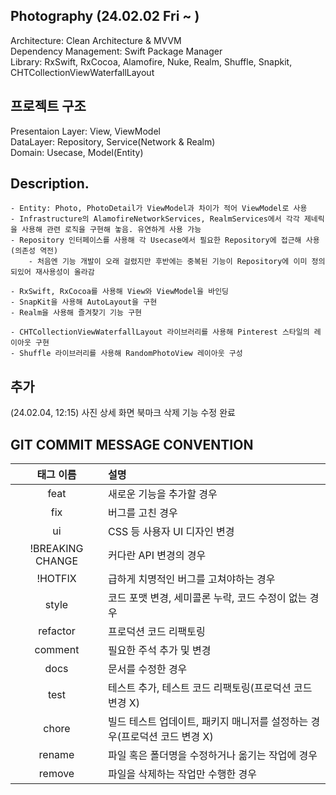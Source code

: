 ## Photography (24.02.02 Fri ~ )

Architecture: Clean Architecture & MVVM  
Dependency Management: Swift Package Manager  
Library: RxSwift, RxCocoa, Alamofire, Nuke, Realm, Shuffle, Snapkit, CHTCollectionViewWaterfallLayout  

## 프로젝트 구조
Presentaion Layer: View, ViewModel  
DataLayer: Repository, Service(Network & Realm)  
Domain: Usecase, Model(Entity)  

## Description. 
    - Entity: Photo, PhotoDetail가 ViewModel과 차이가 적어 ViewModel로 사용
    - Infrastructure의 AlamofireNetworkServices, RealmServices에서 각각 제네릭을 사용해 관련 로직을 구현해 놓음. 유연하게 사용 가능
    - Repository 인터페이스를 사용해 각 Usecase에서 필요한 Repository에 접근해 사용 (의존성 역전)
        - 처음엔 기능 개발이 오래 걸렸지만 후반에는 중복된 기능이 Repository에 이미 정의되있어 재사용성이 올라감

    - RxSwift, RxCocoa를 사용해 View와 ViewModel을 바인딩
    - SnapKit을 사용해 AutoLayout을 구현
    - Realm을 사용해 즐겨찾기 기능 구현
    
    - CHTCollectionViewWaterfallLayout 라이브러리를 사용해 Pinterest 스타일의 레이아웃 구현
    - Shuffle 라이브러리를 사용해 RandomPhotoView 레이아웃 구성
    
## 추가
(24.02.04, 12:15) 사진 상세 화면 북마크 삭제 기능 수정 완료
    
    
## GIT COMMIT MESSAGE CONVENTION

|태그 이름|설명|
|:---:|:---|
|feat|새로운 기능을 추가할 경우|
|fix|버그를 고친 경우|
|ui|CSS 등 사용자 UI 디자인 변경|
|!BREAKING CHANGE|커다란 API 변경의 경우|
|!HOTFIX|급하게 치명적인 버그를 고쳐야하는 경우|
|style|코드 포맷 변경, 세미콜론 누락, 코드 수정이 없는 경우|
|refactor|프로덕션 코드 리팩토링|
|comment|필요한 주석 추가 및 변경|
|docs|문서를 수정한 경우|
|test|테스트 추가, 테스트 코드 리팩토링(프로덕션 코드 변경 X)|
|chore|빌드 테스트 업데이트, 패키지 매니저를 설정하는 경우(프로덕션 코드 변경 X)|
|rename|파일 혹은 폴더명을 수정하거나 옮기는 작업에 경우|
|remove|파일을 삭제하는 작업만 수행한 경우|
